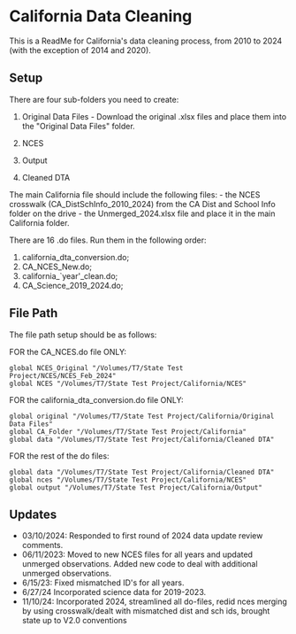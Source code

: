 
# California Data Cleaning

This is a ReadMe for California's data cleaning process, from 2010 to 2024 (with the exception of 2014 and 2020).


## Setup

There are four sub-folders you need to create: 
1. Original Data Files
        - Download the original .xlsx files and place them into the "Original Data Files" folder. 
   
2. NCES

3. Output
4. Cleaned DTA

The main California file should include the following files:
        - the NCES crosswalk (CA_DistSchInfo_2010_2024) from the CA Dist and School Info folder on the drive
        - the Unmerged_2024.xlsx file and place it in the main California folder.

There are 16 .do files. Run them in the following order:

1. california_dta_conversion.do;
2. CA_NCES_New.do;
3. california_`year'_clean.do;
4. CA_Science_2019_2024.do;

## File Path

The file path setup should be as follows: 

FOR the CA_NCES.do file ONLY: 

```
global NCES_Original "/Volumes/T7/State Test Project/NCES/NCES_Feb_2024"
global NCES "/Volumes/T7/State Test Project/California/NCES"
```

FOR the california_dta_conversion.do file ONLY: 
```
global original "/Volumes/T7/State Test Project/California/Original Data Files"
global CA_Folder "/Volumes/T7/State Test Project/California"
global data "/Volumes/T7/State Test Project/California/Cleaned DTA"
```

FOR the rest of the do files:

```
global data "/Volumes/T7/State Test Project/California/Cleaned DTA"
global nces "/Volumes/T7/State Test Project/California/NCES"
global output "/Volumes/T7/State Test Project/California/Output"
```
## Updates

- 03/10/2024: Responded to first round of 2024 data update review comments.
- 06/11/2023: Moved to new NCES files for all years and updated unmerged observations. Added new code to deal with additional unmerged observations.
- 6/15/23: Fixed mismatched ID's for all years.
- 6/27/24 Incorporated science data for 2019-2023.
- 11/10/24: Incorporated 2024, streamlined all do-files, redid nces merging by using crosswalk/dealt with mismatched dist and sch ids, brought state up to V2.0 conventions
